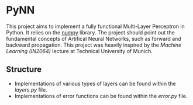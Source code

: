 # PyNN

This project aims to implement a fully functional Multi-Layer Perceptron in Python. It relies on the [numpy](https://numpy.org/) library. The project should point out the fundamental concepts of Artifical Neural Networks, such as forward and backward propagation. This project was heavily inspired by the *Machine Learning (IN2064)* lecture at Technical University of Munich.

## Structure

+ Implementations of various types of layers can be found within the *layers.py* file.
+ Implementations of error functions can be found within the *error.py* file. 
